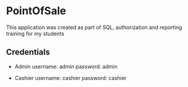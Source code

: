 # PointOfSale

 This application was created as part of SQL, authorization and reporting training for my students

## Credentials

- Admin
    username: admin
    password: admin

- Cashier
    username: cashier
    password: cashier
